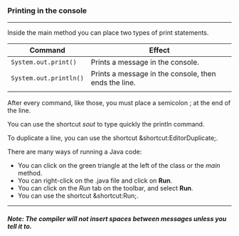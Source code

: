 ### Printing in the console
***
Inside the main method you can place two types of print statements.

| Command              | Effect                                               |
|----------------------|------------------------------------------------------|
| `System.out.print()`   | Prints a message in the console.                     |
| `System.out.println()` | Prints a message in the console, then ends the line. |
|                      |                                                      |
After every command, like those, you must
place a semicolon \; at the end of the line.

You can use the shortcut *sout* to type quickly the println command.

To duplicate a line, you can use the shortcut &shortcut:EditorDuplicate;.

There are many ways of running a Java code:
- You can click on the green triangle at the left of the class or the *main* method.
- You can right-click on the .java file and click on **Run**.
- You can click on the *Run* tab on the toolbar, and select **Run**.
- You can use the shortcut &shortcut:Run;.

---
##### Note: The compiler will not insert spaces between messages unless you tell it to.